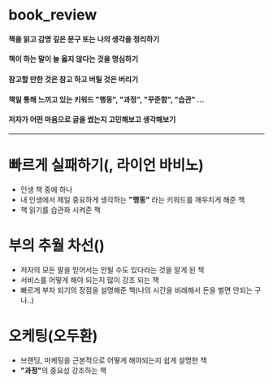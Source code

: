 # book_review

#### 책을 읽고 감명 깊은 문구 또는 나의 생각을 정리하기

#### 책이 하는 말이 늘 옳지 않다는 것을 명심하기

#### 참고할 만한 것은 참고 하고 버릴 것은 버리기

#### 책일 통해 느끼고 있는 키워드 "행동", "과정", "꾸준함", "습관" ...

#### 저자가 어떤 마음으로 글을 썼는지 고민해보고 생각해보기

---

# 빠르게 실패하기(, 라이언 바비노)

- 인생 책 중에 하나
- 내 인생에서 제일 중요하게 생각하는 <strong>"행동"</strong> 라는 키워드를 깨우치게 해준 책
- 책 읽기를 습관화 시켜준 책

# 부의 추월 차선()

- 저자의 모든 말을 믿어서는 안될 수도 있다라는 것을 알게 된 책
- 서비스를 어떻게 해야 되는지 많이 강조 되는 책
- 빠르게 부자 되기의 장점을 설명해준 책(나의 시간을 비례해서 돈을 벌면 안되는 구나..)

# 오케팅(오두환)

- 브랜딩, 마케팅을 근본적으로 어떻게 해야되는지 쉽게 설명한 책
- <strong>"과정"</strong>의 중요성 강조하는 책
